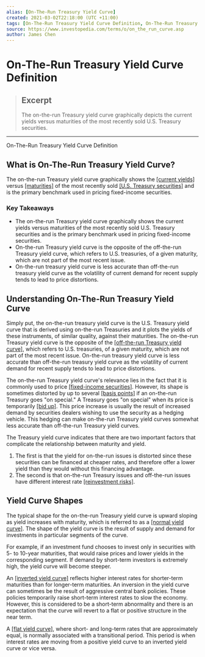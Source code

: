 ```yaml
---
alias: [On-The-Run Treasury Yield Curve]
created: 2021-03-02T22:18:00 (UTC +11:00)
tags: [On-The-Run Treasury Yield Curve Definition, On-The-Run Treasury Yield Curve Definition]
source: https://www.investopedia.com/terms/o/on_the_run_curve.asp
author: James Chen
---
```


# On-The-Run Treasury Yield Curve Definition

> ## Excerpt
> The on-the-run Treasury yield curve graphically depicts the current yields versus maturities of the most recently sold U.S. Treasury securities.

---

On-The-Run Treasury Yield Curve Definition
## What is On-The-Run Treasury Yield Curve?

The on-the-run Treasury yield curve graphically shows the [[current yields]](https://www.investopedia.com/terms/c/currentyield.asp) versus [[maturities]](https://www.investopedia.com/terms/m/maturity.asp) of the most recently sold [[U.S. Treasury securities]](https://www.investopedia.com/articles/investing/073113/introduction-treasury-securities.asp) and is the primary benchmark used in pricing fixed-income securities.

### Key Takeaways

-   The on-the-run Treasury yield curve graphically shows the current yields versus maturities of the most recently sold U.S. Treasury securities and is the primary benchmark used in pricing fixed-income securities.
-   On-the-run Treasury yield curve is the opposite of the off-the-run Treasury yield curve, which refers to U.S. treasuries, of a given maturity, which are not part of the most recent issue.
-   On-the-run treasury yield curve is less accurate than off-the-run treasury yield curve as the volatility of current demand for recent supply tends to lead to price distortions.

## Understanding On-The-Run Treasury Yield Curve

Simply put, the on-the-run treasury yield curve is the U.S. Treasury yield curve that is derived using on-the-run Treasuries and it plots the yields of these instruments, of similar quality, against their maturities. The on-the-run Treasury yield curve is the opposite of the [[off-the-run Treasury yield curve]](https://www.investopedia.com/terms/o/off_the_run_curve.asp), which refers to U.S. treasuries, of a given maturity, which are not part of the most recent issue. On-the-run treasury yield curve is less accurate than off-the-run treasury yield curve as the volatility of current demand for recent supply tends to lead to price distortions.

The on-the-run Treasury yield curve's relevance lies in the fact that it is commonly used to price [[fixed-income securities]](https://www.investopedia.com/terms/f/fixed-incomesecurity.asp). However, its shape is sometimes distorted by up to several [[basis points]](https://www.investopedia.com/ask/answers/what-basis-point-bps/) if an on-the-run Treasury goes "on special." A Treasury goes "on special" when its price is temporarily [[bid up]](https://www.investopedia.com/terms/b/bidding-securities.asp). This price increase is usually the result of increased demand by securities dealers wishing to use the security as a hedging vehicle. This hedging can make on-the-run Treasury yield curves somewhat less accurate than off-the-run Treasury yield curves.

The Treasury yield curve indicates that there are two important factors that complicate the relationship between maturity and yield. 

1.  The first is that the yield for on-the-run issues is distorted since these securities can be financed at cheaper rates, and therefore offer a lower yield than they would without this financing advantage. 
2.  The second is that on-the-run Treasury issues and off-the-run issues have different interest rate [[reinvestment risks]](https://www.investopedia.com/terms/r/reinvestmentrisk.asp).

## Yield Curve Shapes

The typical shape for the on-the-run Treasury yield curve is upward sloping as yield increases with maturity, which is referred to as a [[normal yield curve]](https://www.investopedia.com/terms/n/normalyieldcurve.asp). The shape of the yield curve is the result of supply and demand for investments in particular segments of the curve. 

For example, if an investment fund chooses to invest only in securities with 5- to 10-year maturities, that would raise prices and lower yields in the corresponding segment. If demand by short-term investors is extremely high, the yield curve will become steeper.

An [[inverted yield curve]](https://www.investopedia.com/terms/i/invertedyieldcurve.asp) reflects higher interest rates for shorter-term maturities than for longer-term maturities. An inversion in the yield curve can sometimes be the result of aggressive central bank policies. These policies temporarily raise short-term interest rates to slow the economy. However, this is considered to be a short-term abnormality and there is an expectation that the curve will revert to a flat or positive structure in the near term. 

A [[flat yield curve]](https://www.investopedia.com/terms/f/flatyieldcurve.asp), where short- and long-term rates that are approximately equal, is normally associated with a transitional period. This period is when interest rates are moving from a positive yield curve to an inverted yield curve or vice versa.
